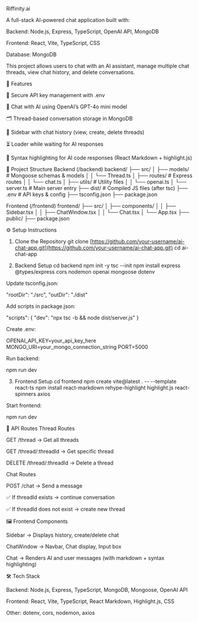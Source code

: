  Riffinity.ai

A full-stack AI-powered chat application built with:

Backend: Node.js, Express, TypeScript, OpenAI API, MongoDB

Frontend: React, Vite, TypeScript, CSS

Database: MongoDB

This project allows users to chat with an AI assistant, manage multiple chat threads, view chat history, and delete conversations.

🚀 Features

🔐 Secure API key management with .env

💬 Chat with AI using OpenAI’s GPT-4o mini model

🗂️ Thread-based conversation storage in MongoDB

📝 Sidebar with chat history (view, create, delete threads)

⏳ Loader while waiting for AI responses

🎨 Syntax highlighting for AI code responses (React Markdown + highlight.js)

📂 Project Structure
Backend (/backend)
backend/
 ├── src/
 │    ├── models/        # Mongoose schemas & models
 │    │     └── Thread.ts
 │    ├── routes/        # Express routes
 │    │     └── chat.ts
 │    ├── utils/         # Utility files
 │    │     └── openai.ts
 │    └── server.ts      # Main server entry
 ├── dist/               # Compiled JS files (after tsc)
 ├── .env                # API keys & config
 ├── tsconfig.json
 ├── package.json

Frontend (/frontend)
frontend/
 ├── src/
 │    ├── components/
 │    │     ├── Sidebar.tsx
 │    │     ├── ChatWindow.tsx
 │    │     └── Chat.tsx
 │    └── App.tsx
 ├── public/
 ├── package.json

⚙️ Setup Instructions
1. Clone the Repository
git clone [https://github.com/your-username/ai-chat-app.git](https://github.com/your-username/ai-chat-app.git)
cd ai-chat-app

2. Backend Setup
cd backend
npm init -y
tsc --init
npm install express @types/express cors nodemon openai mongoose dotenv


Update tsconfig.json:

"rootDir": "./src",
"outDir": "./dist"


Add scripts in package.json:

"scripts": {
  "dev": "npx tsc -b && node dist/server.js"
}


Create .env:

OPENAI_API_KEY=your_api_key_here
MONGO_URI=your_mongo_connection_string
PORT=5000


Run backend:

npm run dev

3. Frontend Setup
cd frontend
npm create vite@latest . -- --template react-ts
npm install react-markdown rehype-highlight highlight.js react-spinners axios


Start frontend:

npm run dev

🔑 API Routes
Thread Routes

GET /thread → Get all threads

GET /thread/:threadId → Get specific thread

DELETE /thread/:threadId → Delete a thread

Chat Routes

POST /chat → Send a message

✅ If threadId exists → continue conversation

✅ If threadId does not exist → create new thread

🖼️ Frontend Components

Sidebar → Displays history, create/delete chat

ChatWindow → Navbar, Chat display, Input box

Chat → Renders AI and user messages (with markdown + syntax highlighting)

🛠️ Tech Stack

Backend: Node.js, Express, TypeScript, MongoDB, Mongoose, OpenAI API

Frontend: React, Vite, TypeScript, React Markdown, Highlight.js, CSS

Other: dotenv, cors, nodemon, axios
